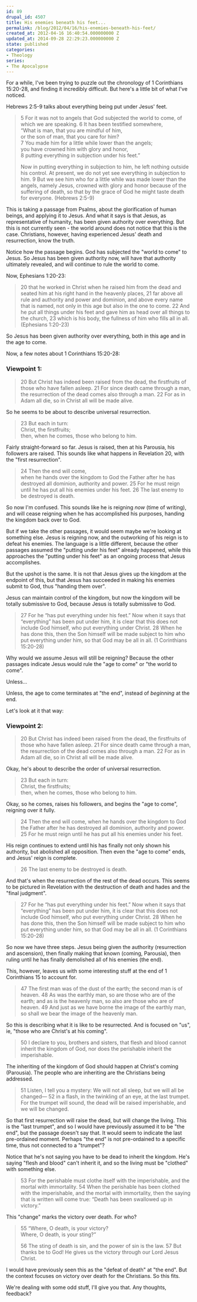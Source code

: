 ```yaml
---
id: 89
drupal_id: 4507
title: His enemies beneath his feet...
permalink: /blog/2012/04/16/his-enemies-beneath-his-feet/
created_at: 2012-04-16 16:40:54.000000000 Z
updated_at: 2014-09-28 22:29:23.000000000 Z
state: published
categories:
- Theology
series:
- The Apocalypse
---
```

For a while, I've been trying to puzzle out the chronology of 1 Corinthians 15:20-28, and finding it incredibly difficult. But here's a little bit of what I've noticed.

Hebrews 2:5-9 talks about everything being put under Jesus' feet.

> 5 For it was not to angels that God subjected the world to come, of which we are speaking. 6 It has been testified somewhere,  
> “What is man, that you are mindful of him,   
> or the son of man, that you care for him?  
> 7 You made him for a little while lower than the angels;  
> you have crowned him with glory and honor,  
> 8 putting everything in subjection under his feet.”  
>    
> Now in putting everything in subjection to him, he left nothing outside his control. 
> At present, we do not yet see everything in subjection to him. 9 But we see him who for a little while was made lower than the angels, namely Jesus, crowned with glory and honor because of the suffering of death, so that by the grace of God he might taste death for everyone. (Hebrews 2:5-9)  

This is taking a passage from Psalms, about the glorification of human beings, and applying it to Jesus. And what it says is that Jesus, as representative of humanity, has been given authority over everything. But this is not currently seen - the world around does not notice that this is the case. Christians, however, having experienced Jesus' death and resurrection, know the truth. 

Notice how the passage begins. God has subjected the "world to come" to Jesus. So Jesus has been given authority now, will have that authority ultimately revealed, and will continue to rule the world to come.

Now, Ephesians 1:20-23:

> 20 that he worked in Christ when he raised him from the dead and seated him at his right hand in the heavenly places, 21 far above all rule and authority and power and dominion, and above every name that is named, not only in this age but also in the one to come. 22 And he put all things under his feet and gave him as head over all things to the church, 23 which is his body, the fullness of him who fills all in all. (Ephesians 1:20-23)

So Jesus has been given authority over everything, both in this age and in the age to come.

Now, a few notes about 1 Corinthians 15:20-28:

### Viewpoint 1:

>  20 But Christ has indeed been raised from the dead, the firstfruits of those who have fallen asleep. 21 For since death came through a man, the resurrection of the dead comes also through a man. 22 For as in Adam all die, so in Christ all will be made alive.   
 
 So he seems to be about to describe universal resurrection.
 
> 23 But each in turn:   
> Christ, the firstfruits;   
> then, when he comes, those who belong to him.   

Fairly straight-forward so far. Jesus is raised, then at his Parousia, his followers are raised. This sounds like what happens in Revelation 20, with the "first resurrection".

> 24 Then the end will come,   
> when he hands over the kingdom to God the Father after he has destroyed all dominion, authority and power. 25 For he must reign until he has put all his enemies under his feet.  26 The last enemy to be destroyed is death.  

So now I'm confused. This sounds like he is reigning *now* (time of writing), and will cease reigning when he has accomplished his purposes, handing the kingdom back over to God. 

But if we take the other passages, it would seem maybe we're looking at something else. Jesus is reigning now, and the outworking of his reign is to defeat his enemies. The language is a little different, because the other passages assumed the "putting under his feet" already happened, while this approaches the "putting under his feet" as an ongoing process that Jesus accomplishes.

But the upshot is the same. It is not that Jesus gives up the kingdom at the endpoint of this, but that Jesus has succeeded in making his enemies submit to God, thus "handing them over".

Jesus can maintain control of the kingdom, but now the kingdom will be totally submissive to God, because Jesus is totally submissive to God.

> 27 For he “has put everything under his feet.” Now when it says that “everything” has been put under him, it is clear that this does not include God himself, who put everything under Christ. 28 When he has done this, then the Son himself will be made subject to him who put everything under him, so that God may be all in all. (1 Corinthians 15:20-28)  

Why would we assume Jesus will still be reigning? Because the other passages indicate Jesus would rule the "age to come" or "the world to come". 

Unless…

Unless, the age to come terminates at "the end", instead of *beginning* at the end.

Let's look at it that way:

### Viewpoint 2:

> 20 But Christ has indeed been raised from the dead, the firstfruits of those who have fallen asleep. 21 For since death came through a man, the resurrection of the dead comes also through a man. 22 For as in Adam all die, so in Christ all will be made alive.   

Okay, he's about to describe the order of universal resurrection.

> 23 But each in turn:   
> Christ, the firstfruits;   
> then, when he comes, those who belong to him.   

Okay, so he comes, raises his followers, and begins the "age to come", reigning over it fully.

> 24 Then the end will come, when he hands over the kingdom to God the Father after he has destroyed all dominion, authority and power. 25 For he must reign until he has put all his enemies under his feet.  

His reign continues to extend until his has finally not only shown his authority, but abolished all opposition. Then even the "age to come" ends, and Jesus' reign is complete.

> 26 The last enemy to be destroyed is death.   

And that's when the resurrection of the rest of the dead occurs. This seems to be pictured in Revelation with the destruction of death and hades and the "final judgment".

> 27 For he “has put everything under his feet.” Now when it says that “everything” has been put under him, it is clear that this does not include God himself, who put everything under Christ. 28 When he has done this, then the Son himself will be made subject to him who put everything under him, so that God may be all in all. (1 Corinthians 15:20-28)  

So now we have three steps. Jesus being given the authority (resurrection and ascension), then finally making that known (coming, Parousia), then ruling until he has finally demolished all of his enemies (the end).

This, however, leaves us with some interesting stuff at the end of 1 Corinthians 15 to account for.

> 47 The first man was of the dust of the earth; the second man is of heaven. 48 As was the earthly man, so are those who are of the earth; and as is the heavenly man, so also are those who are of heaven. 49 And just as we have borne the image of the earthly man, so shall we bear the image of the heavenly man.  

So this is describing what it is like to be resurrected. And is focused on "us", ie, "those who are Christ's at his coming".

> 50 I declare to you, brothers and sisters, that flesh and blood cannot inherit the kingdom of God, nor does the perishable inherit the imperishable.   

The inheriting of the kingdom of God should happen at Christ's coming (Parousia). The people who are inheriting are the Christians being addressed.

> 51 Listen, I tell you a mystery: We will not all sleep, but we will all be changed— 52 in a flash, in the twinkling of an eye, at the last trumpet. For the trumpet will sound, the dead will be raised imperishable, and we will be changed.   

So that first resurrection will raise the dead, but will change the living. This is the "last trumpet", and so I would have previously assumed it to be "the end", but the passage doesn't say that. It would seem to indicate the last pre-ordained moment. Perhaps "the end" is not pre-ordained to a specific time, thus not connected to a "trumpet"?

Notice that he's not saying you have to be dead to inherit the kingdom. He's saying "flesh and blood" can't inherit it, and so the living must be "clothed" with something else.

> 53 For the perishable must clothe itself with the imperishable, and the mortal with immortality. 54 When the perishable has been clothed with the imperishable, and the mortal with immortality, then the saying that is written will come true: “Death has been swallowed up in victory.”  

This "change" marks the victory over death. For who?

> 55 “Where, O death, is your victory?    
>   Where, O death, is your sting?”   
>   
> 56 The sting of death is sin, and the power of sin is the law. 57 But thanks be to God! He gives us the victory through our Lord Jesus Christ.  

I would have previously seen this as the "defeat of death" at "the end". But the context focuses on victory over death for the Christians. So this fits.

We're dealing with some odd stuff, I'll give you that. Any thoughts, feedback?
